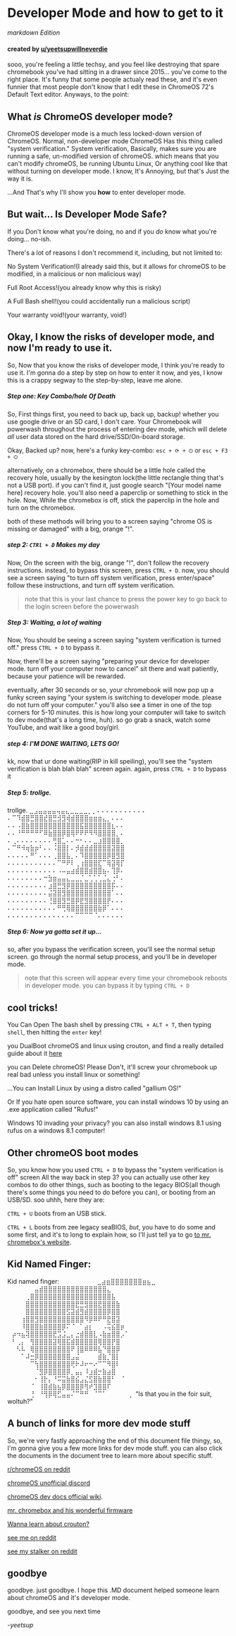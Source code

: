 # Developer Mode and how to get to it
*markdown Edition*

#### created by [u/yeetsupwillneverdie](https://reddit.com/u/yeetsupwillneverdie "cuz i got banned on 9 seperate reddit accounts since the creation of this document")

sooo, you're feeling a little techsy, and you feel like destroying that spare chromebook you've had sitting in a drawer since 2015... you've come to the right place. It's funny that some people actualy read these, and it's even funnier that most people don't know that I edit these in ChromeOS 72's Default Text editor. Anyways, to the point:

## What *is* ChromeOS developer mode?

ChromeOS developer mode is a much less locked-down version of ChromeOS. Normal, non-developer mode ChromeOS Has this thing called "system verification." System verification, Basically, makes sure you are running a safe, un-modified version of chromeOS. which means that you can't modify chromeOS, be running Ubuntu Linux, Or anything cool like that without turning on developer mode. I know, It's Annoying, but that's Just the way it is.

...And That's why I'll show you **how** to enter developer mode.

## But wait... Is Developer Mode Safe?

If you Don't know what you're doing, no
and if you *do* know what you're doing... no-ish.

There's a lot of reasons I don't recommend it, including, but not limited to: 

No System Verification!(I already said this, but it allows for chromeOS to be modified, in a malicious or non malicious way)

Full Root Access!(you already know why this is risky)

A Full Bash shell!(you could accidentally run a malicious script)

Your warranty void!(your warranty, void!)

## Okay, I know the risks of developer mode, and now I'm ready to use it.

So, Now that you know the risks of developer mode, I think you're ready to use it. I'm gonna do a step by step on how to enter it now, and yes, I know this is a crappy segway to the step-by-step, leave me alone.

##### Step one: Key Combo/hole Of Death

So, First things first, you need to back up, back up, backup! whether you use google drive or an SD card, I don't care. Your Chromebook will powerwash throughout the process of entering dev mode, which will delete *all* user data stored on the hard drive/SSD/On-board storage.

Okay, Backed up? now, here's a funky key-combo: `esc + ⟳ + ⏻` or `esc + F3 + ⏻`

alternatively, on a chromebox, there should be a little hole called the recovery hole, usually by the kesington lock(the little rectangle thing that's not a USB port). if you can't find it, just google search "\[Your model name here\] recovery hole. you'll also need a paperclip or something to stick in the hole. Now, While the chromebox is off, stick the paperclip in the hole and turn on the chromebox.

both of these methods will bring you to a screen saying "chrome OS is missing or damaged" with a big, orange "!".

##### step 2: `CTRl + D` Makes my day

Now, On the screen with the big, orange "!", don't follow the recovery instructions. instead, to bypass this screen, press `CTRL + D`. now, you should see a screen saying "to turn off system verification, press enter/space" follow these instructions, and turn off system verification.

>note that this is your last chance to press the power key to go back to the login screen before the powerwash

##### Step 3: Waiting, a lot of waiting 

Now, You should be seeing a screen saying "system verification is turned off." press `CTRL + D` to bypass it.

Now, there'll be a screen saying "preparing your device for developer mode. turn off your computer now to cancel" sit there and wait patiently, because your patience will be rewarded.

eventually, after 30 seconds or so, your chromebook will now pop up a funky screen saying "your system is switching to developer mode. please do not turn off your computer." you'll also see a timer in one of the top corners for 5-10 minutes. this is how long your computer will take to switch to dev mode(that's a long time, huh). so go grab a snack, watch some YouTube, and wait like a good boy/girl.

##### step 4:  I'M DONE WAITING, LETS GO! 

kk, now that ur done waiting(RIP in kill speiling), you'll see the "system verification is blah blah blah" screen again. again, press `CTRL + D` to bypass it

##### Step 5: trollge.

trollge.
⣀⣠⣤⣤⣤⣤⢤⣤⣄⣀⣀⣀⣀⡀⡀⠄⠄⠄⠄⠄⠄⠄⠄⠄⠄⠄
⠄⠉⠹⣾⣿⣛⣿⣿⣞⣿⣛⣺⣻⢾⣾⣿⣿⣿⣶⣶⣶⣄⡀⠄⠄⠄
⠄⠄⠠⣿⣷⣿⣿⣿⣿⣿⣿⣿⣿⣿⣿⣿⣯⣿⣿⣿⣿⣿⣿⣆⠄⠄
⠄⠄⠘⠛⠛⠛⠛⠋⠿⣷⣿⣿⡿⣿⢿⠟⠟⠟⠻⠻⣿⣿⣿⣿⡀⠄
⠄⢀⠄⠄⠄⠄⠄⠄⠄⠄⢛⣿⣁⠄⠄⠒⠂⠄⠄⣀⣰⣿⣿⣿⣿⡀
⠄⠉⠛⠺⢶⣷⡶⠃⠄⠄⠨⣿⣿⡇⠄⡺⣾⣾⣾⣿⣿⣿⣿⣽⣿⣿          
⠄⠄⠄⠄⠄⠛⠁⠄⠄⠄⢀⣿⣿⣧⡀⠄⠹⣿⣿⣿⣿⣿⡿⣿⣻⣿
⠄⠄⠄⠄⠄⠄⠄⠄⠄⠄⠄⠉⠛⠟⠇⢀⢰⣿⣿⣿⣏⠉⢿⣽⢿⡏
⠄⠄⠄⠄⠄⠄⠄⠄⠄⠄⠄⠠⠤⣤⣴⣾⣿⣿⣾⣿⣿⣦⠄⢹⡿⠄
⠄⠄⠄⠄⠄⠄⠄⠄⠒⣳⣶⣤⣤⣄⣀⣀⡈⣀⢁⢁⢁⣈⣄⢐⠃⠄
⠄⠄⠄⠄⠄⠄⠄⠄⠄⣰⣿⣛⣻⡿⣿⣿⣿⣿⣿⣿⣿⣿⣿⡯⠄⠄
⠄⠄⠄⠄⠄⠄⠄⠄⠄⣬⣽⣿⣻⣿⣿⣿⣿⣿⣿⣿⣿⣿⣿⠁⠄⠄
⠄⠄⠄⠄⠄⠄⠄⠄⠄⢘⣿⣿⣻⣛⣿⡿⣟⣻⣿⣿⣿⣿⡟⠄⠄⠄
⠄⠄⠄⠄⠄⠄⠄⠄⠄⠄⠄⠛⢛⢿⣿⣿⣿⣿⣿⣿⣷⡿⠁⠄⠄⠄
⠄⠄⠄⠄⠄⠄⠄⠄⠄⠄⠄⠄⠄⠄⠄⠉⠉⠉⠉⠈⠄⠄⠄⠄⠄⠄

##### Step 6: Now ya gotta set it up...

so, after you bypass the verification screen, you'll see the normal setup screen. go through the normal setup process, and you'll be in developer mode.

>note that this screen will appear every time your chromebook reboots in developer mode. you can bypass it by typing `CTRL + D` 

## cool tricks!

You Can Open The bash shell by pressing `CTRL + ALT + T`, then typing `shell`, then hitting the `enter` key!

you DualBoot chromeOS and linux using crouton, and find a really detailed guide about it [here](https://github.com/dnschneid/crouton "crouton readme and stuff by a dude named dnshneild")

you can Delete chromeOS! Please Don't, it'll screw your chromebook up real bad unless you install linux or something!

...You can Install Linux by using a distro called "gallium OS!"

Or If you hate open source software, you can install windows 10 by using an .exe application called "Rufus!"

Windows 10 invading your privacy? you can also install windows 8.1 using rufus on a windows 8.1 computer!

## Other chromeOS boot modes

So, you know how you used `CTRL + D` to bypass the "system verification is off" screen All the way back in step 3? you can actually use other key combos to do other things, such as booting to the legacy BIOS(all though there's some things you need to do before you can), or booting from an USB/SD. soo uhhh, here they are:

`CTRL + U` boots from an USB stick. 

`CTRL + L` boots from zee legacy seaBIOS, *but*, you have to do some and some first, and it's to long to explain how, so I'll just tell ya to go [to mr. chromebox's website](https://mrchromebox.tech/#bootmodes "Just Click me, cmon."). 

## Kid Named Finger:

Kid named finger:
⠀⠀⠀⠀⠀⠀⠀⠀⣀⣴⣶⣿⣿⣿⣿⣿⣿⣿⣶⣦⣀⠀⠀⠀⠀⠀
⠀⠀⠀⠀⠀⠀⣤⣾⣿⣿⣿⣿⣿⣿⣿⣿⣿⣿⣿⣿⣿⣿⣄⠀⠀⠀⠀⠀⠀⠀
⠀⠀⠀⠀⢀⣿⣿⣿⣿⣿⣿⣿⣿⣿⣿⣿⣿⣿⣿⣿⣿⣿⣿⣧⠀⠀⠀
⠀⠀⠀⠀⣿⣿⣿⣿⣿⣿⣿⣿⣿⣿⣿⣟⣛⣻⣿⣿⣟⣿⣿⣿⣷⠀⠀⠀
⠀⠀⠀⠀⣿⣿⣿⣿⣿⣿⣿⣿⣿⣫⣽⣾⣻⣾⣿⣿⣿⣿⡿⣿⣿⠀⠀⠀
⠀⠀⠀⢰⣿⣿⣻⣿⣿⣿⣿⣿⣿⣿⣿⣿⣿⠻⡿⠿⠟⠛⣟⣿⣽⠀⠀⠀
⠀⠀⠀⠸⣿⣿⣿⣷⣿⣿⣿⣿⡿⠍⠈⠀⠁⣴⡆⠀⠀⠠⢭⣮⣿⡶⠀⠀
⠀⡴⠲⣦⢽⣿⣿⣿⣿⣿⣟⣩⣨⣀⡄⣐⣾⣿⣿⣇⠠⣷⣶⣿⣿⡠⠁⠀
⠀⠃⢀⡄⠀⢻⣿⣿⣿⣿⣽⢿⣿⣯⣾⣿⣿⣿⣿⣿⢿⣿⣿⡟⣿⠀⠀⠀
⠀⠀⠣⠧⠀⢿⣿⣿⣿⣿⣿⣿⣿⣿⠟⢸⣿⠿⠿⠿⣧⠙⣿⣿⡿⠀⠀⠀
⠀⠀⠀⠁⠼⣒⡿⣿⣿⣿⣿⣿⣿⣿⣠⣬⠀⠀⠀⠀⣾⣷⡈⣿⡇⠀⠀⠀
⠀⠀⠀⠀⠀⠉⢳⣿⣿⣿⣿⣿⣿⣿⢟⠗⠼⠖⠒⠔⠉⠉⠻⣿⠇⠀⠀⠀
⠀⠀⠀⠀⠀⠀⠈⣻⡿⣿⣿⣿⣿⡿⡀⣤⡄⠸⣰⣾⡒⣷⣴⣿⠀⠀⠀⠀
⠀⠀⠀⠀⠀⠀⠂⢸⡗⡄⠘⠭⣭⣷⣿⣮⣠⣌⣫⣿⣷⣿⣿⠃⠀⠈⠀⠀
⠀⠀⠀⠀⠀⠈⠀⢸⣿⣾⣷⣦⡿⣿⣿⣿⡿⢻⠞⣹⣿⣿⠏⠀⠀⠀⠀⠀
⠀⠀⠀⠀⠀⢘⠀⠘⢻⡿⢿⣋⣤⣤⠌⠉⠛⠛⠀⠈⠉⠁⠀⠀⠀⠀⠀⡀
"Is that you in the foir suit, woltuh?"

## A bunch of links for more dev mode stuff

So, we're very fastly approaching the end of this document file thingy, so, I'm gonna give you a few more links for dev mode stuff. you can also click the documents in the document tree to learn more about specific stuff.

[r/chromeOS on reddit](https://reddit.com/r/chromeOS/ "r/chromeOS") 

[chromeOS unofficial discord](https://discord.gg/chromeOS/ "chromeOS server")

[chromeOS dev docs official wiki](https://chromium.googlesource.com/chromiumos/docs/+/HEAD/developer_guide.md "them dev docs").

[mr. chromebox and his wonderful firmware](https://mrchromebox.tech "yaayyy firmware!")

[Wanna learn about crouton?](https://github.com/dnschneid/crouton)

[see me on reddit](https://reddit.com/u/yeetsupreddit)

[see my stalker on reddit](https://reddit.com/u/g1zm08)

## goodbye

goodbye. just goodbye. I hope this .MD document helped someone learn about chromeOS and it's developer mode. 



goodbye, and see you next time

*-yeetsup*
